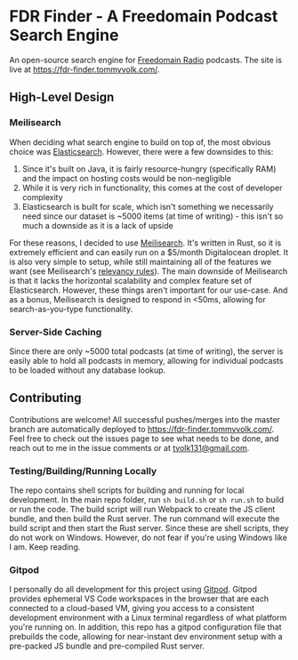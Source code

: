 # FDR Finder - A Freedomain Podcast Search Engine

An open-source search engine for [Freedomain Radio](https://www.freedomain.com/) podcasts. The site is live at https://fdr-finder.tommyvolk.com/.

## High-Level Design

### Meilisearch

When deciding what search engine to build on top of, the most obvious choice was [Elasticsearch](https://www.elastic.co/). However, there were a few downsides to this:
1. Since it's built on Java, it is fairly resource-hungry (specifically RAM) and the impact on hosting costs would be non-negligible
2. While it is very rich in functionality, this comes at the cost of developer complexity
3. Elasticsearch is built for scale, which isn't something we necessarily need since our dataset is ~5000 items (at time of writing) - this isn't so much a downside as it is a lack of upside

For these reasons, I decided to use [Meilisearch](https://www.meilisearch.com/). It's written in Rust, so it is extremely efficient and can easily run on a $5/month Digitalocean droplet. It is also very simple to setup, while still maintaining all of the features we want (see Meilisearch's [relevancy rules](https://docs.meilisearch.com/learn/core_concepts/relevancy.html)). The main downside of Meilisearch is that it lacks the horizontal scalability and complex feature set of Elasticsearch. However, these things aren't important for our use-case. And as a bonus, Meilisearch is designed to respond in <50ms, allowing for search-as-you-type functionality.

### Server-Side Caching

Since there are only ~5000 total podcasts (at time of writing), the server is easily able to hold all podcasts in memory, allowing for individual podcasts to be loaded without any database lookup.

## Contributing

Contributions are welcome! All successful pushes/merges into the master branch are automatically deployed to https://fdr-finder.tommyvolk.com/. Feel free to check out the issues page to see what needs to be done, and reach out to me in the issue comments or at tvolk131@gmail.com.

### Testing/Building/Running Locally

The repo contains shell scripts for building and running for local development. In the main repo folder, run ```sh build.sh``` or ```sh run.sh``` to build or run the code. The build script will run Webpack to create the JS client bundle, and then build the Rust server. The run command will execute the build script and then start the Rust server. Since these are shell scripts, they do not work on Windows. However, do not fear if you're using Windows like I am. Keep reading.

### Gitpod

I personally do all development for this project using [Gitpod](https://www.gitpod.io/). Gitpod provides ephemeral VS Code workspaces in the browser that are each connected to a cloud-based VM, giving you access to a consistent development environment with a Linux terminal regardless of what platform you're running on. In addition, this repo has a gitpod configuration file that prebuilds the code, allowing for near-instant dev environment setup with a pre-packed JS bundle and pre-compiled Rust server.
